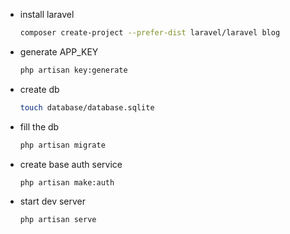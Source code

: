  - install laravel
     ```sh
     composer create-project --prefer-dist laravel/laravel blog
     ```

 - generate APP_KEY
     ```sh
     php artisan key:generate
     ```

 - create db
     ```sh
     touch database/database.sqlite
     ```

 - fill the db
     ```sh
     php artisan migrate
     ```

  - create base auth service
      ```sh
      php artisan make:auth
      ```

 - start dev server
     ```sh
     php artisan serve
     ```
